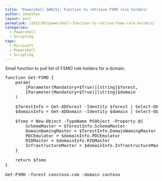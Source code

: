 ```yaml
---
title: 'Powershell &#8211; Function to retrieve FSMO role holders'
author: Jonathan
layout: post
permalink: /2015/05/powershell-function-to-retrive-fsmo-role-holders/
categories:
  - Powershell
  - Scripting
tags:
  - Microsoft
  - Powershell
  - Scripting
---
```

Small function to pull list of FSMO role holders for a domain.

<pre class="brush: powershell; title: ; notranslate" title="">
function Get-FSMO {
    param(
        [Parameter(Mandatory=$True)][string]$forest,
        [Parameter(Mandatory=$True)][string]$domain
    )

    $forestInfo = Get-ADForest -Identity $forest | Select-Object SchemaMaster,DomainNamingMaster
    $domainInfo = Get-ADDomain -Identity $domain | Select-Object PDCEmulator,RIDMaster,InfrastructureMaster

    $fsmo = New-Object -TypeName PSObject -Property @{
        SchemaMaster = $forestInfo.SchemaMaster
        DomainNamingMaster = $forestInfo.DomainNamingMaster
        PDCEmulator = $domainInfo.PDCEmulator
        RIDMaster = $domainInfo.RIDMaster
        InfrastructureMaster = $domainInfo.InfrastructureMaster
    }

    return $fsmo
}

Get-FSMO -forest constoso.com -domain contoso
</pre>
